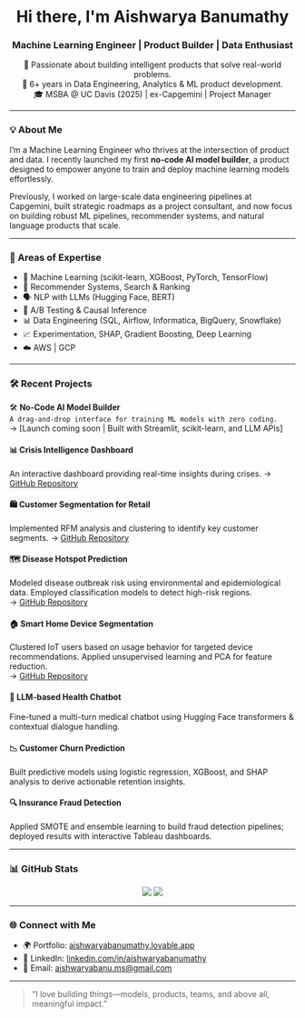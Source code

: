 <h1 align="center">Hi there, I'm Aishwarya Banumathy</h1>
<h3 align="center">Machine Learning Engineer | Product Builder | Data Enthusiast</h3>

<p align="center">
  🚀 Passionate about building intelligent products that solve real-world problems.<br/>
  🎯 6+ years in Data Engineering, Analytics & ML product development.<br/>
  🎓 MSBA @ UC Davis (2025) | ex-Capgemini | Project Manager <br/>
</p>

---

### 💡 About Me

I’m a Machine Learning Engineer who thrives at the intersection of product and data. I recently launched my first **no-code AI model builder**, a product designed to empower anyone to train and deploy machine learning models effortlessly.

Previously, I worked on large-scale data engineering pipelines at Capgemini, built strategic roadmaps as a project consultant, and now focus on building robust ML pipelines, recommender systems, and natural language products that scale.

---

### 🧠 Areas of Expertise

- 🤖 Machine Learning (scikit-learn, XGBoost, PyTorch, TensorFlow)
- 🧭 Recommender Systems, Search & Ranking
- 🗣️ NLP with LLMs (Hugging Face, BERT)
- 🧪 A/B Testing & Causal Inference
- 📊 Data Engineering (SQL, Airflow, Informatica, BigQuery, Snowflake)
- 📈 Experimentation, SHAP, Gradient Boosting, Deep Learning
- ☁️ AWS | GCP 

---

### 🛠️ Recent Projects

🛠️ **No-Code AI Model Builder**  
`A drag-and-drop interface for training ML models with zero coding.`  
→ [Launch coming soon | Built with Streamlit, scikit-learn, and LLM APIs]

#### 📊 Crisis Intelligence Dashboard
An interactive dashboard providing real-time insights during crises.
→ [GitHub Repository](https://github.com/Aishwarya-banu/crisis-intelligence-dashboard)

#### 🛍️ Customer Segmentation for Retail
Implemented RFM analysis and clustering to identify key customer segments.
→ [GitHub Repository](https://github.com/Aishwarya-banu/customer-segmentation-retail)

#### 🗺️ Disease Hotspot Prediction
Modeled disease outbreak risk using environmental and epidemiological data. Employed classification models to detect high-risk regions.  
→ [GitHub Repository](https://github.com/Aishwarya-banu/disease-hotspot-prediction)

#### 🏠 Smart Home Device Segmentation
Clustered IoT users based on usage behavior for targeted device recommendations. Applied unsupervised learning and PCA for feature reduction.  
→ [GitHub Repository](https://github.com/Aishwarya-banu/smart-home-devices)

#### 💬 **LLM-based Health Chatbot**  
Fine-tuned a multi-turn medical chatbot using Hugging Face transformers & contextual dialogue handling.

#### 📉 **Customer Churn Prediction**  
Built predictive models using logistic regression, XGBoost, and SHAP analysis to derive actionable retention insights.

#### 🔍 **Insurance Fraud Detection**  
Applied SMOTE and ensemble learning to build fraud detection pipelines; deployed results with interactive Tableau dashboards.

---

### 📊 GitHub Stats

<p align="center">
  <img src="https://github-readme-stats.vercel.app/api?username=Aishwarya-banu&show_icons=true&theme=radical" />
  <img src="https://github-readme-stats.vercel.app/api/top-langs/?username=Aishwarya-banu&layout=compact&theme=radical" />
</p>

---

### 🌐 Connect with Me

- 🌍 Portfolio: [aishwaryabanumathy.lovable.app](https://aishwaryabanumathy.lovable.app)
- 💼 LinkedIn: [linkedin.com/in/aishwaryabanumathy](https://www.linkedin.com/in/aishwaryabanumathy/)
- 📧 Email: [aishwaryabanu.ms@gmail.com](mailto:aishwaryabanu.ms@gmail.com)

---

> “I love building things—models, products, teams, and above all, meaningful impact.”
